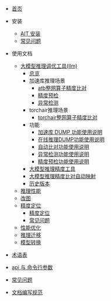 - [首页](/README.md)
- 安装
  - [AIT 安装](/install/README.md)
  - [常见问题](/install/FAQ.md)
- 使用文档

  - [大模型推理调优工具(llm)](/llm/)
    - [总览](/llm/)
    - 加速库推理场景
      - [atb整网算子精度比对](/llm/整网算子精度比对-加速库推理场景.md)
      - [精度预检](/llm/精度预检功能使用说明.md)
      - [异常检测](/llm/异常检测功能使用说明.md)
    - torchair推理场景
      - [torchair整网算子精度比对](/llm/整网算子精度比对-torchair推理场景.md)
    - 功能
      - [加速库 DUMP 功能使用说明](/llm/加速库DUMP功能使用说明.md)
      - [在线推理DUMP功能使用说明](/llm/在线推理DUMP功能使用说明.md)
      - [自动比对功能使用说明](/llm/自动比对功能使用说明.md)
      - [异常检测功能使用说明](/llm/异常检测功能使用说明.md)
      - [精度预检功能使用说明](/llm/精度预检功能使用说明.md)
    - [大模型推理精度工具](/llm/v1.0/大模型推理精度工具说明文档.md)
    - [大模型推理精度比对自动映射](/llm/v1.0/自动映射比对能力说明.md)
    - [历史版本](/llm/history/)
  - [推理性能](/benchmark/)
  - [改图](/debug/surgeon/README.md)
  - [精度定位](/debug/compare/)
    - [精度定位](/debug/compare/README.md)
    - [常见问题](/debug/compare/FAQ.md)
  - [性能优化](/profile/)
  - [推理迁移](/transplt/)
  - [模型转换](/convert/)

- [术语表](/glossary/)
- [api 与 命令行参数](/glossary/)
- [常见问题](/glossary/)
- [文档编写规范](/doc-guidelines.md)
